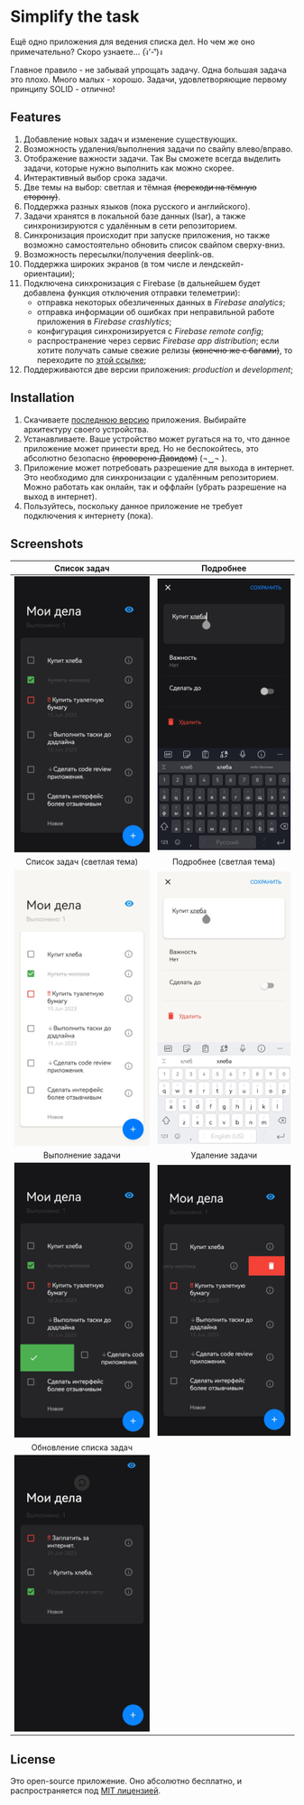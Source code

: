 # Simplify the task

Ещё одно приложения для ведения списка дел. Но чем же оно примечательно? Скоро узнаете... (ง︡'-'︠)ง

Главное правило - не забывай упрощать задачу. Одна большая задача это плохо. Много малых - хорошо. Задачи, удовлетворяющие первому принципу SOLID - отлично!

## Features

1. Добавление новых задач и изменение существующих.
2. Возможность удаления/выполнения задачи по свайпу влево/вправо.
3. Отображение важности задачи. Так Вы сможете всегда выделить задачи, которые нужно выполнить как можно скорее.
4. Интерактивный выбор срока задачи.
5. Две темы на выбор: светлая и тёмная <s>(переходи на тёмную сторону)</s>.
6. Поддержка разных языков (пока русского и английского).
7. Задачи хранятся в локальной базе данных (Isar), а также синхронизируются с удалённым в сети репозиторием.
8. Синхронизация происходит при запуске приложения, но также возможно самостоятельно обновить список свайпом сверху-вниз.
9. Возможность пересылки/получения deeplink-ов.
10. Поддержка широких экранов (в том числе и лендскейп-ориентации);
11. Подключена синхронизация с Firebase (в дальнейшем будет добавлена функция отключения отправки телеметрии):
    - отправка некоторых обезличенных данных в _Firebase analytics_;
    - отправка информации об ошибках при неправильной работе приложения в _Firebase crashlytics_;
    - конфигурация синхронизируется с _Firebase remote config_;
    - распространение через сервис _Firebase app distribution_; если хотите получать самые свежие релизы <s>(конечно же с багами)</s>, то переходите по [этой ссылке][firebse_ref_link];
12. Поддерживаются две версии приложения: _production_ и _development_;

## Installation

1. Скачиваете [последнюю версию][latest_release] приложения. Выбирайте архитектуру своего устройства.
2. Устанавливаете. Ваше устройство может ругаться на то, что данное приложение может принести вред.
   Но не беспокойтесь, это абсолютно безопасно <s>(проверено Давидом)</s> (¬‿¬ ).
3. Приложение может потребовать разрешение для выхода в интернет. Это необходимо для синхронизации с удалённым репозиторием. Можно работать как онлайн, так и оффлайн (убрать разрешение на выход в интернет).
4. Пользуйтесь, поскольку данное приложение не требует подключения к интернету (пока).

## Screenshots

|             Список задач              |          Подробнее          |
| :-----------------------------------: | :-------------------------: |
|    ![Task List][screen_task_list]     |    ![Task][screen_task]     |
|      Список задач (светлая тема)      |  Подробнее (светлая тема)   |
| ![Task List][screen_task_list_light]  | ![Task][screen_task_light]  |
|           Выполнение задачи           |       Удаление задачи       |
|  ![Task List][screen_task_complete]   | ![Task][screen_task_delete] |
|        Обновление списка задач        |                             |
| ![Task List][screen_task_list_update] |                             |

## License

Это open-source приложение. Оно абсолютно бесплатно, и распространяется под [MIT лицензией][license].

[latest_release]: https://github.com/leshgun/simplify_the_task/releases/latest
[firebse_ref_link]: https://appdistribution.firebase.dev/i/eb7a812d7e39baca
[license]: LICENSE
[screen_task_list]: docs/images/task_list.png
[screen_task]: docs/images/task.png "Task"
[screen_task_list_light]: docs/images/task_list_light.png
[screen_task_light]: docs/images/task_light.png "Task"
[screen_task_complete]: docs/images/task_complete.png
[screen_task_delete]: docs/images/task_delete.png "Task"
[screen_task_list_update]: docs/images/task_list_update.png
